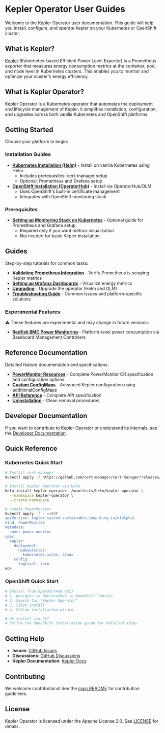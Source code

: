 # Kepler Operator User Guides

Welcome to the Kepler Operator user documentation. This guide will help you install, configure, and operate Kepler on your Kubernetes or OpenShift cluster.

## What is Kepler?

[Kepler](https://github.com/sustainable-computing-io/kepler) (Kubernetes-based Efficient Power Level Exporter) is a Prometheus exporter that measures energy consumption metrics at the container, pod, and node level in Kubernetes clusters. This enables you to monitor and optimize your cluster's energy efficiency.

## What is Kepler Operator?

Kepler Operator is a Kubernetes operator that automates the deployment and lifecycle management of Kepler. It simplifies installation, configuration, and upgrades across both vanilla Kubernetes and OpenShift platforms.

## Getting Started

Choose your platform to begin:

### Installation Guides

- **[Kubernetes Installation (Helm)](installation/kubernetes.md)** - Install on vanilla Kubernetes using Helm
  - Includes prerequisites: cert-manager setup
  - Optional: Prometheus and Grafana setup
- **[OpenShift Installation (OperatorHub)](installation/openshift.md)** - Install via OperatorHub/OLM
  - Uses OpenShift's built-in certificate management
  - Integrates with OpenShift monitoring stack

### Prerequisites

- **[Setting up Monitoring Stack on Kubernetes](installation/monitoring-stack-kubernetes.md)** - Optional guide for Prometheus and Grafana setup
  - Required only if you want metrics visualization
  - Not needed for basic Kepler installation

## Guides

Step-by-step tutorials for common tasks:

- **[Validating Prometheus Integration](guides/validating-prometheus-integration.md)** - Verify Prometheus is scraping Kepler metrics
- **[Setting up Grafana Dashboards](guides/grafana-dashboard.md)** - Visualize energy metrics
- **[Upgrading](guides/upgrading.md)** - Upgrade the operator (Helm and OLM)
- **[Troubleshooting Guide](guides/troubleshooting.md)** - Common issues and platform-specific solutions

### Experimental Features

⚠️ These features are experimental and may change in future versions:

- **[Redfish BMC Power Monitoring](guides/experimental/redfish.md)** - Platform-level power consumption via Baseboard Management Controllers

## Reference Documentation

Detailed feature documentation and specifications:

- **[PowerMonitor Resources](reference/power-monitor.md)** - Complete PowerMonitor CR specification and configuration options
- **[Custom ConfigMaps](reference/custom-configmaps.md)** - Advanced Kepler configuration using additionalConfigMaps
- **[API Reference](reference/api.md)** - Complete API specification
- **[Uninstallation](reference/uninstallation.md)** - Clean removal procedures

## Developer Documentation

If you want to contribute to Kepler Operator or understand its internals, see the [Developer Documentation](../developer/README.md).

## Quick Reference

### Kubernetes Quick Start

```bash
# Install cert-manager
kubectl apply -f https://github.com/cert-manager/cert-manager/releases/download/v1.18.2/cert-manager.yaml

# Install Kepler Operator via Helm
helm install kepler-operator ./manifests/helm/kepler-operator \
  --namespace kepler-operator \
  --create-namespace

# Create PowerMonitor
kubectl apply -f - <<EOF
apiVersion: kepler.system.sustainable.computing.io/v1alpha1
kind: PowerMonitor
metadata:
  name: power-monitor
spec:
  kepler:
    deployment:
      nodeSelector:
        kubernetes.io/os: linux
    config:
      logLevel: info
EOF
```

### OpenShift Quick Start

```bash
# Install from OperatorHub (UI)
# 1. Navigate to OperatorHub in OpenShift Console
# 2. Search for "Kepler Operator"
# 3. Click Install
# 4. Follow installation wizard

# Or install via CLI
# Follow the OpenShift Installation guide for detailed steps
```

## Getting Help

- **Issues**: [GitHub Issues](https://github.com/sustainable-computing-io/kepler-operator/issues)
- **Discussions**: [GitHub Discussions](https://github.com/sustainable-computing-io/kepler-operator/discussions)
- **Kepler Documentation**: [Kepler Docs](https://sustainable-computing.io/)

## Contributing

We welcome contributions! See the [main README](../../README.md) for contribution guidelines.

## License

Kepler Operator is licensed under the Apache License 2.0. See [LICENSE](../../LICENSES) for details.
